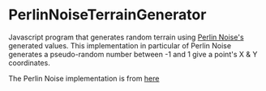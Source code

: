 # PerlinNoiseTerrainGenerator
Javascript program that generates random terrain using [Perlin Noise's](https://es.wikipedia.org/wiki/Ruido_Perlin) generated values. This implementation in particular of Perlin Noise generates a pseudo-random number between -1 and 1 give a point's X & Y coordinates.

The Perlin Noise implementation is from [here](https://github.com/josephg/noisejs)

